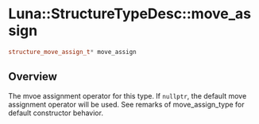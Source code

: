# Luna::StructureTypeDesc::move_assign

```c++
structure_move_assign_t* move_assign
```

## Overview
The mvoe assignment operator for this type. If `nullptr`, the default move assignment operator will be used. See remarks of move_assign_type for default constructor behavior. 

